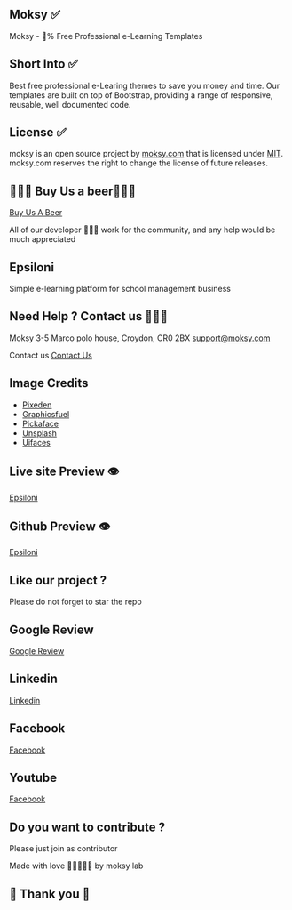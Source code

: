 ## Moksy ✅
Moksy - 💯% Free Professional e-Learning Templates

## Short Into ✅
Best free professional e-Learing themes to save you money and time. Our templates are built on top of Bootstrap, providing a range of responsive, reusable, well documented code. 

## License ✅

moksy is an open source project by [moksy.com](https://moksy.com) that is licensed under [MIT](https://opensource.org/licenses/MIT).
moksy.com reserves the right to change the license of future releases.

## 🍺🍺🍺 Buy Us a beer🍺🍺🍺
[Buy Us A Beer](https://www.paypal.com/donate/?hosted_button_id=Q279LEZ5BAWBY)

All of our developer 🙇🙇🙇 work for the community, and any help would be much appreciated 


## Epsiloni 
Simple e-learning platform for school management business

## Need Help ? Contact us 🙋🙋🙋
Moksy 
3-5 Marco polo house, Croydon, CR0 2BX
support@moksy.com


Contact us 
[Contact Us](https://moksy.com/contact-us.php)

## Image Credits

- [Pixeden](http://www.pixeden.com/psd-web-elements/flat-responsive-showcase-psd)
- [Graphicsfuel](https://www.graphicsfuel.com/2013/02/13-high-resolution-blur-backgrounds/)
- [Pickaface](https://pickaface.net/)
- [Unsplash](https://unsplash.com/)
- [Uifaces](http://uifaces.com/)


## Live site Preview 👁

[Epsiloni](https://moksy.com/templates/epsiloni)


## Github Preview 👁
[Epsiloni](https://moksy-lab.github.io/epsiloni/)


## Like our project ? 
   Please do not forget to star the repo 

## Google Review 
[Google Review](https://g.page/r/CWIjjM1wv6tFEB0/review)


## Linkedin 
[Linkedin](https://www.linkedin.com/company/moksyuk/)


## Facebook 
[Facebook](https://www.facebook.com/moksyuk)



## Youtube 
[Facebook](https://www.youtube.com/channel/UCTXQx-lXRoOeGy9b-B0RXMg)


## Do you want to contribute ? 
Please just join as contributor 

Made with love 💙💚💛💜🧡 by moksy lab 

## 🙏 Thank you 🙏
